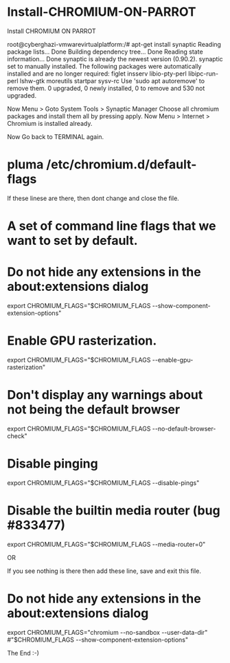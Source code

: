 # Install-CHROMIUM-ON-PARROT
Install CHROMIUM ON PARROT



root@cyberghazi-vmwarevirtualplatform:/# apt-get install synaptic
Reading package lists... Done
Building dependency tree... Done
Reading state information... Done
synaptic is already the newest version (0.90.2).
synaptic set to manually installed.
The following packages were automatically installed and are no longer required:
  figlet insserv libio-pty-perl libipc-run-perl lshw-gtk moreutils startpar sysv-rc
Use 'sudo apt autoremove' to remove them.
0 upgraded, 0 newly installed, 0 to remove and 530 not upgraded.

Now Menu > Goto System Tools > Synaptic Manager
Choose all chromium packages and install them all by pressing apply.
Now Menu > Internet > Chromium is installed already.

Now Go back to TERMINAL again.

# pluma /etc/chromium.d/default-flags

If these linese are there, then dont change and close the file.

# A set of command line flags that we want to set by default.

# Do not hide any extensions in the about:extensions dialog
export CHROMIUM_FLAGS="$CHROMIUM_FLAGS --show-component-extension-options"

# Enable GPU rasterization.
export CHROMIUM_FLAGS="$CHROMIUM_FLAGS --enable-gpu-rasterization"

# Don't display any warnings about not being the default browser
export CHROMIUM_FLAGS="$CHROMIUM_FLAGS --no-default-browser-check"

# Disable pinging
export CHROMIUM_FLAGS="$CHROMIUM_FLAGS --disable-pings"

# Disable the builtin media router (bug #833477)
export CHROMIUM_FLAGS="$CHROMIUM_FLAGS --media-router=0"

OR

If you see nothing is there then add these line, save and exit this file.
# Do not hide any extensions in the about:extensions dialog
export CHROMIUM_FLAGS="chromium --no-sandbox --user-data-dir"
#"$CHROMIUM_FLAGS --show-component-extension-options"

The End :-)
